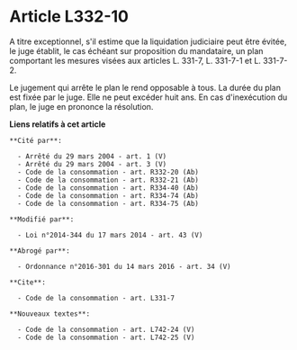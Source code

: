 # Article L332-10

A titre exceptionnel, s'il estime que la liquidation judiciaire peut être évitée, le juge établit, le cas échéant sur
proposition du mandataire, un plan comportant les mesures visées aux articles L. 331-7, L. 331-7-1 et L. 331-7-2.

Le jugement qui arrête le plan le rend opposable à tous. La durée du plan est fixée par le juge. Elle ne peut excéder huit
ans. En cas d'inexécution du plan, le juge en prononce la résolution.

**Liens relatifs à cet article**

	**Cité par**:

	  - Arrêté du 29 mars 2004 - art. 1 (V)
	  - Arrêté du 29 mars 2004 - art. 3 (V)
	  - Code de la consommation - art. R332-20 (Ab)
	  - Code de la consommation - art. R332-21 (Ab)
	  - Code de la consommation - art. R334-40 (Ab)
	  - Code de la consommation - art. R334-74 (Ab)
	  - Code de la consommation - art. R334-75 (Ab)

	**Modifié par**:

	  - Loi n°2014-344 du 17 mars 2014 - art. 43 (V)

	**Abrogé par**:

	  - Ordonnance n°2016-301 du 14 mars 2016 - art. 34 (V)

	**Cite**:

	  - Code de la consommation - art. L331-7

	**Nouveaux textes**:

	  - Code de la consommation - art. L742-24 (V)
	  - Code de la consommation - art. L742-25 (V)
